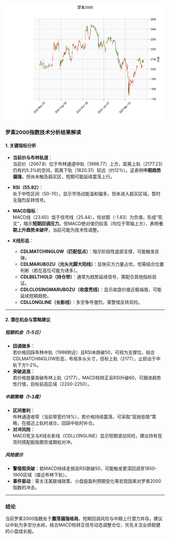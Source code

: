 ![图](RTY.png)



### 罗素2000指数技术分析结果解读

#### 1. 关键指标分析
- **当前价与布林轨道**：  
  当前价（2067.8）位于布林通道中轨（1998.77）上方，距离上轨（2177.23）仍有约5.3%的空间，距离下轨（1820.31）较远（约12%）。这表明**中期趋势偏强**，但尚未触及超买区，短期可能延续震荡上行。

- **RSI（55.82）**：  
  处于中性区间（50-70），显示市场动能温和偏多，但未进入超买区域，暂时无强烈反转信号。

- **MACD指标**：  
  MACD线（23.60）低于信号线（25.44），柱状图（-1.83）为负值，形成“死叉”，暗示**短期回调压力**。但MACD绝对值仍较高（均位于零轴上方），表明**长期上升趋势未破坏**，当前可能为技术性调整。

- **K线形态**：  
  - **CDLMATCHINGLOW（匹配低点）**：暗示阶段性底部支撑，可能触发反弹。  
  - **CDLMARUBOZU（光头光脚大阳线）**：反映买方力量占优，但需结合位置判断（若在高位可能为诱多）。  
  - **CDLBELTHOLD（持仓带）**：通常为趋势延续信号，需配合其他指标验证。  
  - **CDLCLOSINGMARUBOZU（收盘秃线）**：显示收盘价接近极端值，可能延续短期趋势。  
  - **CDLLONGLINE（长影线）**：多空争夺激烈，需警惕反转风险。

---

#### 2. 潜在机会与策略建议

##### **短期机会（1-5日）**  
- **回调做多**：  
  若价格回踩布林中轨（1998附近）且RSI未跌破50，可视为支撑位，结合CDLMATCHINGLOW形态，布局多头头寸，目标上轨（2177），止损设于中轨下方1-2%。  
- **突破追涨**：  
  若价格放量突破布林上轨（2177），MACD柱转正且RSI升破60，可跟进趋势性行情，目标前高区域（2200-2250）。

##### **中期策略（1-3周）**  
- **区间套利**：  
  布林通道收窄（当前带宽约18%），若价格持续震荡，可采取“高抛低吸”策略，在接近上轨时减仓，回踩中轨时补仓。  
- **对冲风险**：  
  MACD死叉与K线长影线（CDLLONGLINE）显示短期波动风险，建议持有现货时搭配股指期货或期权对冲。

##### **风险提示**  
- **警惕假突破**：若MACD持续走弱且RSI跌破50，可能触发更深回调至1850-1900区域（接近布林下轨）。  
- **事件驱动**：需关注美联储政策、小盘股盈利预期变化等宏观因素对罗素2000指数的冲击。

---

### 结论  
当前罗素2000指数处于**震荡偏强格局**，短期回调风险与中期上行潜力并存。建议以中轨为多空分水岭，结合MACD柱转正信号动态调整仓位，优先关注业绩稳健的小盘成长股。
